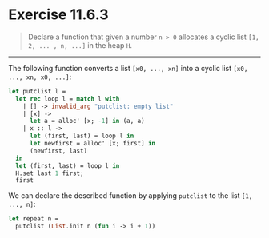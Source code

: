 # Exercise 11.6.3

> Declare a function that given a number `n > 0` allocates a cyclic list `[1, 2, ... , n, ...]` in the heap `H`.

---

The following function converts a list `[x0, ..., xn]` into a cyclic list `[x0, ..., xn, x0, ...]`:
```ocaml
let putclist l =
  let rec loop l = match l with
    | [] -> invalid_arg "putclist: empty list"
    | [x] ->
      let a = alloc' [x; -1] in (a, a)
    | x :: l ->
      let (first, last) = loop l in
      let newfirst = alloc' [x; first] in
      (newfirst, last)
  in
  let (first, last) = loop l in
  H.set last 1 first;
  first
```

We can declare the described function by applying `putclist` to the list `[1, ..., n]`:
```ocaml
let repeat n =
  putclist (List.init n (fun i -> i + 1))
```

